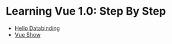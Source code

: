 # Learning Vue 1.0: Step By Step

* [Hello Databinding](https://github.com/m0neyball/bootcamp-vue/tree/hello-databinding)
* [Vue Show](https://github.com/m0neyball/bootcamp-vue/tree/vue-show)

